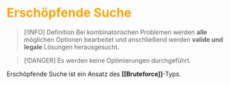 # <font color = "orange">Erschöpfende Suche</font>
>[!INFO] Definition
>Bei kombinatorischen Problemen werden **alle** möglichen Optionen bearbeitet und anschließend werden **valide und legale** Lösungen herausgesucht. 

>[!DANGER] Es werden keine Optimierungen durchgeführt.

Erschöpfende Suche ist ein Ansatz des **[[Bruteforce]]**-Typs.